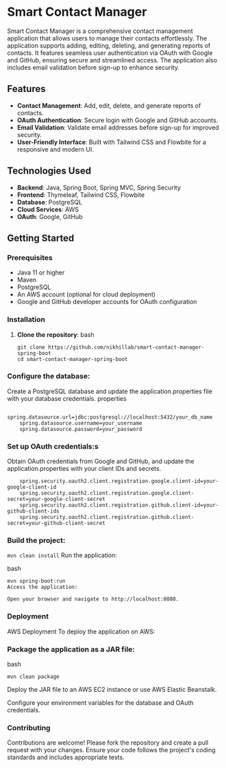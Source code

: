 # Smart Contact Manager


Smart Contact Manager is a comprehensive contact management application that allows users to manage their contacts effortlessly. The application supports adding, editing, deleting, and generating reports of contacts. It features seamless user authentication via OAuth with Google and GitHub, ensuring secure and streamlined access. The application also includes email validation before sign-up to enhance security.

## Features

- **Contact Management**: Add, edit, delete, and generate reports of contacts.
- **OAuth Authentication**: Secure login with Google and GitHub accounts.
- **Email Validation**: Validate email addresses before sign-up for improved security.
- **User-Friendly Interface**: Built with Tailwind CSS and Flowbite for a responsive and modern UI.

## Technologies Used

- **Backend**: Java, Spring Boot, Spring MVC, Spring Security
- **Frontend**: Thymeleaf, Tailwind CSS, Flowbite
- **Database**: PostgreSQL
- **Cloud Services**: AWS
- **OAuth**: Google, GitHub

## Getting Started

### Prerequisites

- Java 11 or higher
- Maven
- PostgreSQL
- An AWS account (optional for cloud deployment)
- Google and GitHub developer accounts for OAuth configuration

### Installation

1. **Clone the repository**:
   bash 
   ```
   git clone https://github.com/nikhillab/smart-contact-manager-spring-boot
   cd smart-contact-manager-spring-boot 
   ```

### Configure the database:

Create a PostgreSQL database and update the application.properties file with your database credentials.
properties
```
    spring.datasource.url=jdbc:postgresql://localhost:5432/your_db_name
    spring.datasource.username=your_username
    spring.datasource.password=your_password
```

### Set up OAuth credentials:s

Obtain OAuth credentials from Google and GitHub, and update the application.properties with your client IDs and secrets.
```
    spring.security.oauth2.client.registration.google.client-id=your-google-client-id
    spring.security.oauth2.client.registration.google.client-secret=your-google-client-secret
    spring.security.oauth2.client.registration.github.client-id=your-github-client-ids
    spring.security.oauth2.client.registration.github.client-secret=your-github-client-secret
```

### Build the project:

```mvn clean install```
Run the application:

bash
```
mvn spring-boot:run
Access the application:

Open your browser and navigate to http://localhost:8080.
```
### Deployment
AWS Deployment
To deploy the application on AWS:

### Package the application as a JAR file:


bash 
```
mvn clean package
```
Deploy the JAR file to an AWS EC2 instance or use AWS Elastic Beanstalk.

Configure your environment variables for the database and OAuth credentials.

### Contributing
Contributions are welcome! Please fork the repository and create a pull request with your changes. Ensure your code follows the project's coding standards and includes appropriate tests.